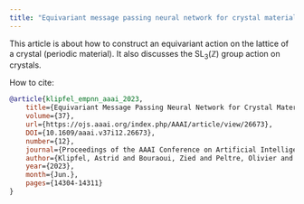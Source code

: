 ```yaml
---
title: "Equivariant message passing neural network for crystal material discovery"
---
```

This article is about how to construct an equivariant action on the lattice of a crystal (periodic material). It also discusses the $\text{SL}_3(\mathbb{Z})$ group action on crystals.

How to cite:
```bibtex
@article{klipfel_empnn_aaai_2023,
    title={Equivariant Message Passing Neural Network for Crystal Material Discovery},
    volume={37},
    url={https://ojs.aaai.org/index.php/AAAI/article/view/26673},
    DOI={10.1609/aaai.v37i12.26673},
    number={12},
    journal={Proceedings of the AAAI Conference on Artificial Intelligence},
    author={Klipfel, Astrid and Bouraoui, Zied and Peltre, Olivier and Fregier, Yaël and Harrati, Najwa and Sayede, Adlane},
    year={2023},
    month={Jun.},
    pages={14304-14311}
}
```
